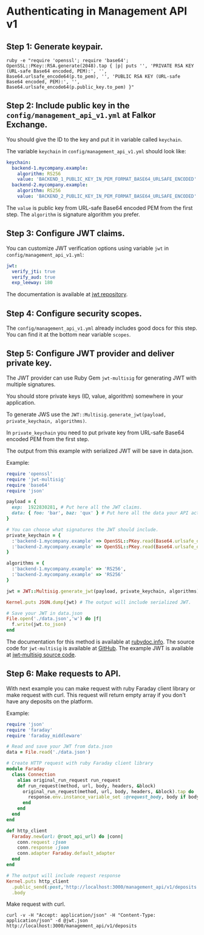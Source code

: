 # Authenticating in Management API v1

## Step 1: Generate keypair.

`ruby -e "require 'openssl'; require 'base64'; OpenSSL::PKey::RSA.generate(2048).tap { |p| puts '', 'PRIVATE RSA KEY (URL-safe Base64 encoded, PEM):', '', Base64.urlsafe_encode64(p.to_pem), '', 'PUBLIC RSA KEY (URL-safe Base64 encoded, PEM):', '', Base64.urlsafe_encode64(p.public_key.to_pem) }"`

## Step 2: Include public key in the `config/management_api_v1.yml` at Falkor Exchange.

You should give the ID to the key and put it in variable called `keychain`.

The variable `keychain` in `config/management_api_v1.yml` should look like:

```yml
keychain:
  backend-1.mycompany.example:
    algorithm: RS256
    value: 'BACKEND_1_PUBLIC_KEY_IN_PEM_FORMAT_BASE64_URLSAFE_ENCODED'
  backend-2.mycompany.example:
    algorithm: RS256
    value: 'BACKEND_2_PUBLIC_KEY_IN_PEM_FORMAT_BASE64_URLSAFE_ENCODED'
```

The `value` is public key from URL-safe Base64 encoded PEM from the first step.
The `algorithm` is signature algorithm you prefer.

## Step 3: Configure JWT claims.

You can customize JWT verification options using variable `jwt` in `config/management_api_v1.yml`:

```yml
jwt:
  verify_jti: true
  verify_aud: true
  exp_leeway: 180
```

The documentation is available at [jwt repository](https://github.com/jwt/ruby-jwt#support-for-reserved-claim-names).

## Step 4: Configure security scopes.

The `config/management_api_v1.yml` already includes good docs for this step. You can find it at the bottom near variable `scopes`.

## Step 5: Configure JWT provider and deliver private key.

The JWT provider can use Ruby Gem `jwt-multisig` for generating JWT with multiple signatures.

You should store private keys (ID, value, algorithm) somewhere in your application.

To generate JWS use the `JWT::Multisig.generate_jwt(payload, private_keychain, algorithms)`.

In `private_keychain` you need to put private key from URL-safe Base64 encoded PEM from the first step.

The output from this example with serialized JWT will be save in data.json.

Example:

```ruby
require 'openssl'
require 'jwt-multisig'
require 'base64'
require 'json'

payload = {
  exp:  1922830281, # Put here all the JWT claims.
  data: { foo: 'bar', baz: 'qux' } # Put here all the data your API action expects.
}

# You can choose what signatures the JWT should include.
private_keychain = {
  :'backend-1.mycompany.example' => OpenSSL::PKey.read(Base64.urlsafe_decode64('BACKEND_1_PRIVATE_KEY_IN_PEM_FORMAT_BASE64_URLSAFE_ENCODED')),
  :'backend-2.mycompany.example' => OpenSSL::PKey.read(Base64.urlsafe_decode64('BACKEND_2_PRIVATE_KEY_IN_PEM_FORMAT_BASE64_URLSAFE_ENCODED'))
}

algorithms = {
  :'backend-1.mycompany.example' => 'RS256',
  :'backend-2.mycompany.example' => 'RS256'
}

jwt = JWT::Multisig.generate_jwt(payload, private_keychain, algorithms)

Kernel.puts JSON.dump(jwt) # The output will include serialized JWT.

# Save your JWT in data.json
File.open('./data.json','w') do |f|
  f.write(jwt.to_json)
end
```

The documentation for this method is available at [rubydoc.info](http://www.rubydoc.info/gems/jwt-multisig/JWT/Multisig#generate_jwt-class_method).
The source code for `jwt-multisig` is available at [GitHub](https://github.com/rubykube/jwt-multisig).
The example JWT is available at [jwt-multisig source code](https://github.com/rubykube/jwt-multisig/blob/master/lib/jwt-multisig.rb#L25).

## Step 6: Make requests to API.

With next example you can make request with ruby Faraday client library or make request with curl. This request will return empty array if you don't have any deposits on the platform.

Example:

```ruby
require 'json'
require 'faraday'
require 'faraday_middleware'

# Read and save your JWT from data.json
data = File.read('./data.json')

# Create HTTP request with ruby Faraday client library
module Faraday
  class Connection
    alias original_run_request run_request
    def run_request(method, url, body, headers, &block)
      original_run_request(method, url, body, headers, &block).tap do |response|
        response.env.instance_variable_set :@request_body, body if body
      end
    end
  end
end

def http_client
  Faraday.new(url: @root_api_url) do |conn|
    conn.request :json
    conn.response :json
    conn.adapter Faraday.default_adapter
  end
end

# The output will include request response
Kernel.puts http_client
  .public_send(:post,'http://localhost:3000/management_api/v1/deposits', data)
  .body
```

Make request with curl.

```
curl -v -H "Accept: application/json" -H "Content-Type: application/json" -d @jwt.json http://localhost:3000/management_api/v1/deposits
```
